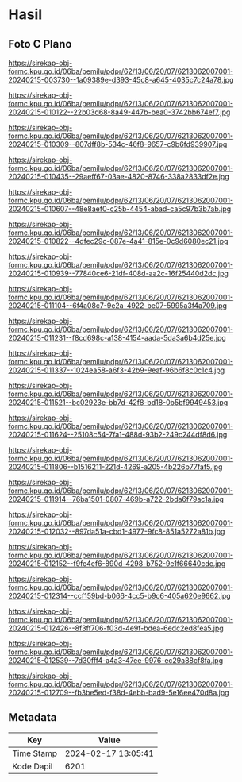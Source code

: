 # Hasil

## Foto C Plano

https://sirekap-obj-formc.kpu.go.id/06ba/pemilu/pdpr/62/13/06/20/07/6213062007001-20240215-003730--1a09389e-d393-45c8-a645-4035c7c24a78.jpg

https://sirekap-obj-formc.kpu.go.id/06ba/pemilu/pdpr/62/13/06/20/07/6213062007001-20240215-010122--22b03d68-8a49-447b-bea0-3742bb674ef7.jpg

https://sirekap-obj-formc.kpu.go.id/06ba/pemilu/pdpr/62/13/06/20/07/6213062007001-20240215-010309--807dff8b-534c-46f8-9657-c9b6fd939907.jpg

https://sirekap-obj-formc.kpu.go.id/06ba/pemilu/pdpr/62/13/06/20/07/6213062007001-20240215-010435--29aeff67-03ae-4820-8746-338a2833df2e.jpg

https://sirekap-obj-formc.kpu.go.id/06ba/pemilu/pdpr/62/13/06/20/07/6213062007001-20240215-010607--48e8aef0-c25b-4454-abad-ca5c97b3b7ab.jpg

https://sirekap-obj-formc.kpu.go.id/06ba/pemilu/pdpr/62/13/06/20/07/6213062007001-20240215-010822--4dfec29c-087e-4a41-815e-0c9d6080ec21.jpg

https://sirekap-obj-formc.kpu.go.id/06ba/pemilu/pdpr/62/13/06/20/07/6213062007001-20240215-010939--77840ce6-21df-408d-aa2c-16f25440d2dc.jpg

https://sirekap-obj-formc.kpu.go.id/06ba/pemilu/pdpr/62/13/06/20/07/6213062007001-20240215-011104--6f4a08c7-9e2a-4922-be07-5995a3f4a709.jpg

https://sirekap-obj-formc.kpu.go.id/06ba/pemilu/pdpr/62/13/06/20/07/6213062007001-20240215-011231--f8cd698c-a138-4154-aada-5da3a6b4d25e.jpg

https://sirekap-obj-formc.kpu.go.id/06ba/pemilu/pdpr/62/13/06/20/07/6213062007001-20240215-011337--1024ea58-a6f3-42b9-9eaf-96b6f8c0c1c4.jpg

https://sirekap-obj-formc.kpu.go.id/06ba/pemilu/pdpr/62/13/06/20/07/6213062007001-20240215-011521--bc02923e-bb7d-42f8-bd18-0b5bf9949453.jpg

https://sirekap-obj-formc.kpu.go.id/06ba/pemilu/pdpr/62/13/06/20/07/6213062007001-20240215-011624--25108c54-7fa1-488d-93b2-249c244df8d6.jpg

https://sirekap-obj-formc.kpu.go.id/06ba/pemilu/pdpr/62/13/06/20/07/6213062007001-20240215-011806--b1516211-221d-4269-a205-4b226b77faf5.jpg

https://sirekap-obj-formc.kpu.go.id/06ba/pemilu/pdpr/62/13/06/20/07/6213062007001-20240215-011914--76ba1501-0807-469b-a722-2bda6f79ac1a.jpg

https://sirekap-obj-formc.kpu.go.id/06ba/pemilu/pdpr/62/13/06/20/07/6213062007001-20240215-012032--897da51a-cbd1-4977-9fc8-851a5272a81b.jpg

https://sirekap-obj-formc.kpu.go.id/06ba/pemilu/pdpr/62/13/06/20/07/6213062007001-20240215-012152--f9fe4ef6-890d-4298-b752-9e1f66640cdc.jpg

https://sirekap-obj-formc.kpu.go.id/06ba/pemilu/pdpr/62/13/06/20/07/6213062007001-20240215-012314--ccf159bd-b066-4cc5-b9c6-405a620e9662.jpg

https://sirekap-obj-formc.kpu.go.id/06ba/pemilu/pdpr/62/13/06/20/07/6213062007001-20240215-012426--8f3ff706-f03d-4e9f-bdea-6edc2ed8fea5.jpg

https://sirekap-obj-formc.kpu.go.id/06ba/pemilu/pdpr/62/13/06/20/07/6213062007001-20240215-012539--7d30fff4-a4a3-47ee-9976-ec29a88cf8fa.jpg

https://sirekap-obj-formc.kpu.go.id/06ba/pemilu/pdpr/62/13/06/20/07/6213062007001-20240215-012709--fb3be5ed-f38d-4ebb-bad9-5e16ee470d8a.jpg


## Metadata

| Key        | Value               |
| ---------- | ------------------- |
| Time Stamp | 2024-02-17 13:05:41 |
| Kode Dapil | 6201                |



